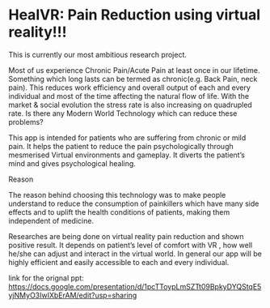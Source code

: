 # HealVR: Pain Reduction using virtual reality!!!

This is currently our most ambitious research project.

Most of us experience Chronic Pain/Acute Pain at least once in our lifetime. 
Something which long lasts can be termed as chronic(e.g. Back Pain, neck pain).
This reduces work efficiency and overall output of each and every individual and most of the time affecting the natural flow of life.
With the market & social evolution the stress rate is also increasing on quadrupled rate.
Is there any Modern World Technology which can reduce these problems?

This app is intended for patients who are suffering from chronic or mild pain.
It helps the patient to reduce the pain psychologically through mesmerised 
Virtual environments and gameplay. It diverts the patient’s mind and gives psychological healing.

Reason

The reason behind choosing this technology was to make people understand to reduce the consumption of painkillers which 
have many side effects and to uplift the health conditions of patients, making them independent of medicine.

Researches are being done on virtual reality pain reduction and shown  positive result.
It depends on patient’s level of comfort with VR , how well he/she can adjust and interact in the virtual world.
In general our app will be highly efficient and easily accessible to each and every individual.


link for the orignal ppt: https://docs.google.com/presentation/d/1pcTToypLmSZTt09BpkyDYQStqE5yjNMyO3IwIXbErAM/edit?usp=sharing
